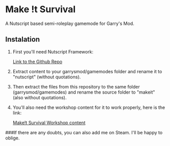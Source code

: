 # Make !t Survival
 A Nutscript based semi-roleplay gamemode for Garry's Mod.

## Instalation

 1. First you'll need Nutscript Framework:

     [Link to the Github Repo](https://github.com/rebel1324/NutScript)
 
 2. Extract content to your garrysmod/gamemodes folder and rename it to "nutscript" (without quotations).
 
 3. Then extract the files from this repository to the same folder (garrysmod/gamemodes) and rename the source folder to "makeit" (also without quotations).
 
 4. You'll also need the workshop content for it to work properly, here is the link:
 
     [Make!t Survival Workshop content](https://steamcommunity.com/sharedfiles/filedetails/?id=2003950696)
 
 
 ###If there are any doubts, you can also add me on Steam. I'll be happy to oblige.
